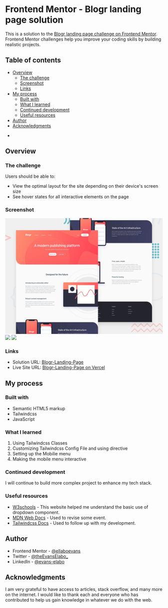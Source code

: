 # Frontend Mentor - Blogr landing page solution

This is a solution to the [Blogr landing page challenge on Frontend Mentor](https://www.frontendmentor.io/challenges/blogr-landing-page-EX2RLAApP). Frontend Mentor challenges help you improve your coding skills by building realistic projects. 

## Table of contents

- [Overview](#overview)
  - [The challenge](#the-challenge)
  - [Screenshot](#screenshot)
  - [Links](#links)
- [My process](#my-process)
  - [Built with](#built-with)
  - [What I learned](#what-i-learned)
  - [Continued development](#continued-development)
  - [Useful resources](#useful-resources)
- [Author](#author)
- [Acknowledgments](#acknowledgments)

*

## Overview

### The challenge

Users should be able to:

- View the optimal layout for the site depending on their device's screen size
- See hover states for all interactive elements on the page

### Screenshot

![Design preview for the Blogr landing page coding challenge](./design/desktop-preview.jpg)
![](./screenshot.jpg)
![](./screenshot.jpg)


### Links

- Solution URL: [Blogr-Landing-Page](https://github.com/ellaboevans/blogr-landing-page)
- Live Site URL: [Blogr-Landing-Page on Vercel](https://eelabo-blogr.vercel.app/)

## My process

### Built with

- Semantic HTML5 markup
- Tailwindcss
- JavaScript



### What I learned

1. Using Tailwindcss Classes
2. Customizing Tailwindcss Config File and using directive
3. Setting up the Mobilie menu
4. Making the mobile menu interactive

### Continued development
I will continue to build more complex project to enhance my tech stack.

### Useful resources

- [W3schools](https://www.w3schools.com) - This website helped me understand the basic use of dropdown component.
- [MDN Web Docs](https://developer.mozilla.org/en-US/docs/Web/JavaScript) - Used to revise some event.
- [Tailwindcss Docs](https://tailwindcss.com/docs/) - Used to follow up with my development. 



## Author

- Frontend Mentor - [@ellaboevans](https://www.frontendmentor.io/profile/ellaboevans)
- Twitter - [@theEvansElabo_](https://www.twitter.com/theevanselabo_)
- LinkedIn - [@evans-elabo](https://www.linkedin.com/in/eelabo)


## Acknowledgments

I am very grateful to have access to articles, stack overflow, and many more on the internet. I would like to thank each and everyone who has contributed to help us gain knowledge in whatever we do with the web.


